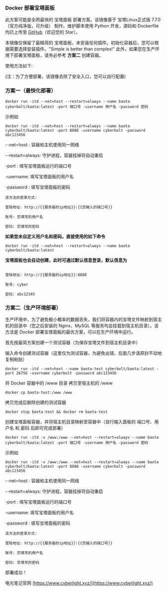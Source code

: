 ### Docker 部署宝塔面板

此方案可能是全网最快的 宝塔面板 部署方案。该镜像基于 宝塔Linux正式版 7.7.0（官方纯净版，可升级） 制作。维护脚本使用 Python 开发，源码和 Dockerfile 均已上传至 [GitHub](https://github.com/Cyberbolt/baota)（欢迎您的 Star）。

本镜像仅保留了最精简的 宝塔面板，未安装任何插件。初始化容器后，您可以根据需要选择安装插件。"Simple is better than complex!" 此外，如果您在生产环境下部署宝塔面板，请务必参考 **方案二** 创建容器。

使用方法如下:

(注：为了方便部署，该镜像去除了安全入口，您可以自行配置)

### 方案一（最快化部署）

```
docker run -itd --net=host --restart=always --name baota cyberbolt/baota:latest -port 端口号 -username 用户名 -password 密码
```
示例如

```
docker run -itd --net=host --restart=always --name baota cyberbolt/baota:latest -port 8888 -username cyberbolt -password abc123456
```

--net=host : 容器和主机使用同一网络

--restart=always: 守护进程，容器挂掉将自动重启

-port : 填写宝塔面板运行的端口号

-username: 填写宝塔面板的用户名

-password : 填写宝塔面板的密码

```
该方法的登录方式:

登陆地址: http://{{服务器的ip地址}}:{{您输入的端口号}}

账号: 您填写的用户名

密码: 您填写的密码

```
**如果您未自定义用户名和密码，直接使用的如下命令**

```
docker run -itd --net=host --restart=always --name baota cyberbolt/baota:latest
```

**宝塔面板也会自动创建，此时可通过默认信息登录，默认信息为**

```

登陆地址: http://{{服务器的ip地址}}:8888

账号: cyber

密码: abc12345

```

### 方案二（生产环境部署）

生产环境中，为了避免极小概率的数据丢失，我们将容器内的宝塔文件映射到宿主机的目录中（您之后安装的 Nginx、MySQL 等服务均会挂载到宿主机目录）。该方法是 Docker 部署宝塔面板的最优方案，可以在生产环境中运行。

首先按最简方案创建一个测试容器（为保存宝塔文件到宿主机目录中）

输入命令创建测试容器（这里仅为测试容器，为避免出错，后面几步请原封不动地复制粘贴）

```
docker run -itd --net=host --name baota-test cyberbolt/baota:latest -port 26756 -username cyberbolt -password abc123456
```

将 Docker 容器中的 /www 目录 拷贝至宿主机的 /www

```
docker cp baota-test:/www /www
```

拷贝完成后删除创建的测试容器

```
docker stop baota-test && docker rm baota-test
```

创建宝塔面板容器，并将宿主机目录映射至容器中（自行输入面板的 端口号、用户名 和 密码 后即可完成部署）

```
docker run -itd -v /www:/www --net=host --restart=always --name baota cyberbolt/baota:latest -port 端口号 -username 用户名 -password 密码
```

示例如

```
docker run -itd -v /www:/www --net=host --restart=always --name baota cyberbolt/baota:latest -port 8888 -username cyberbolt -password abc123456
```

--net=host : 容器和主机使用同一网络

--restart=always: 守护进程，容器挂掉将自动重启

-port : 填写宝塔面板运行的端口号

-username: 填写宝塔面板的用户名

-password : 填写宝塔面板的密码

```
该方法的登录方式:

登陆地址: http://{{服务器的ip地址}}:{{您输入的端口号}}

账号: 您填写的用户名

密码: 您填写的密码

```

部署成功！

电光笔记官网 [https://www.cyberlight.xyz/](https://www.cyberlight.xyz/)